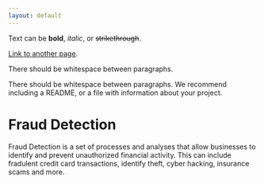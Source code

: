 ```yaml
---
layout: default
---
```


Text can be **bold**, _italic_, or ~~strikethrough~~.

[Link to another page](./another-page.html).

There should be whitespace between paragraphs.

There should be whitespace between paragraphs. We recommend including a README, or a file with information about your project.

# Fraud Detection

Fraud Detection is a set of processes and analyses that allow businesses to identify and prevent unauthorized financial activity. This can include fradulent credit card
transactions, identify theft, cyber hacking, insurance scams and more.

